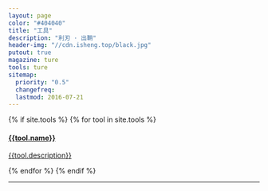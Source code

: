 ```yaml
---
layout: page
color: "#404040"
title: "工具"
description: "利刃 · 出鞘"
header-img: "//cdn.isheng.top/black.jpg"
putout: true
magazine: ture
tools: ture
sitemap:
  priority: "0.5"
  changefreq:
  lastmod: 2016-07-21
---
```


<div class="col-lg-8 col-lg-offset-2 col-md-10 col-md-offset-1 team-members">
{% if site.tools %}
{% for tool in site.tools %}
<a class="team-member .col-lg-3 col-md-4 .col-sm-2" href="{{tool.href}}" target="_blank">
<div class="author-avatar" style="background-image: url({{tool.img}})"></div>
<h4>{{tool.name}}</h4>
<p>{{tool.description}}</p>
</a>
{% endfor %}
{% endif %}

<hr>

</div>
